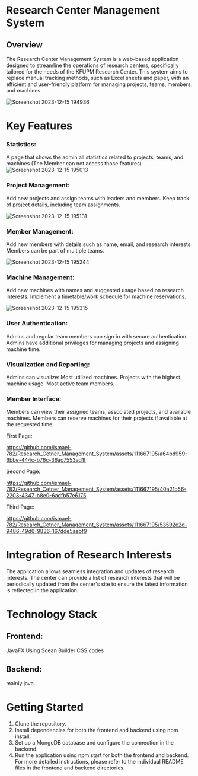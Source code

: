 # Research Center Management System
## Overview
The Research Center Management System is a web-based application designed to streamline the operations of research centers, specifically tailored for the needs of the KFUPM Research Center. This system aims to replace manual tracking methods, such as Excel sheets and paper, with an efficient and user-friendly platform for managing projects, teams, members, and machines.

![Screenshot 2023-12-15 194936](https://github.com/ismael-782/Research_Cetner_Management_System/assets/111667195/d0f70d0d-a054-419f-aedd-668c11fcfdeb)

# Key Features
### Statistics:

A page that shows the admin all statistics related to projects, teams, and machines (The Member can not access those features)
![Screenshot 2023-12-15 195013](https://github.com/ismael-782/Research_Cetner_Management_System/assets/111667195/f6b90d87-9698-48c7-b50a-2a6741610377)


### Project Management:

Add new projects and assign teams with leaders and members.
Keep track of project details, including team assignments.

![Screenshot 2023-12-15 195131](https://github.com/ismael-782/Research_Cetner_Management_System/assets/111667195/d632da01-d713-499b-a733-5feac9b972ba)

### Member Management:

Add new members with details such as name, email, and research interests.
Members can be part of multiple teams.

![Screenshot 2023-12-15 195244](https://github.com/ismael-782/Research_Cetner_Management_System/assets/111667195/5e248a2a-7e55-4842-98ae-33566754eac8)

### Machine Management:

Add new machines with names and suggested usage based on research interests.
Implement a timetable/work schedule for machine reservations.

![Screenshot 2023-12-15 195315](https://github.com/ismael-782/Research_Cetner_Management_System/assets/111667195/d199f8c0-b0f5-49e6-92c7-44426a294fee)

### User Authentication:

Admins and regular team members can sign in with secure authentication.
Admins have additional privileges for managing projects and assigning machine time.
### Visualization and Reporting:

Admins can visualize:
Most utilized machines.
Projects with the highest machine usage.
Most active team members.
### Member Interface:

Members can view their assigned teams, associated projects, and available machines.
Members can reserve machines for their projects if available at the requested time.

First  Page:

https://github.com/ismael-782/Research_Cetner_Management_System/assets/111667195/a64bd959-6bbe-444c-b76c-36ac7553ad1f

Second Page: 


https://github.com/ismael-782/Research_Cetner_Management_System/assets/111667195/40a21b56-2203-4347-b8e0-6adfb57e6175

Third Page: 


https://github.com/ismael-782/Research_Cetner_Management_System/assets/111667195/53592e2d-9486-49d6-9836-167dde5aebf9



# Integration of Research Interests
The application allows seamless integration and updates of research interests. The center can provide a list of research interests that will be periodically updated from the center's site to ensure the latest information is reflected in the application.

# Technology Stack
## Frontend:

JavaFX Using Scean Builder 
CSS codes

## Backend:

mainly java

# Getting Started
1. Clone the repository.
2. Install dependencies for both the frontend and backend using npm install.
3. Set up a MongoDB database and configure the connection in the backend.
4. Run the application using npm start for both the frontend and backend.
For more detailed instructions, please refer to the individual README files in the frontend and backend directories.
